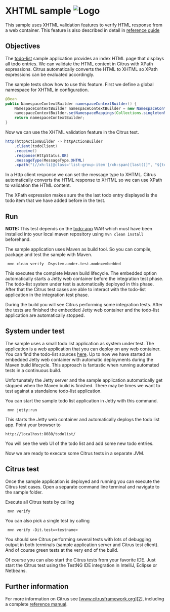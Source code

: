 XHTML sample ![Logo][1]
==============

This sample uses XHTML validation features to verify HTML response from a web container. This feature is
also described in detail in [reference guide][4]

Objectives
---------

The [todo-list](../todo-app/README.md) sample application provides an index HTML page that displays all todo entries.
We can validate the HTML content in Citrus with XPath expressions. Citrus automatically converts the HTML to
XHTML so XPath expressions can be evaluated accordingly.

The sample tests show how to use this feature. First we define a global namespace for XHTML in
configuration.

```java
@Bean
public NamespaceContextBuilder namespaceContextBuilder() {
    NamespaceContextBuilder namespaceContextBuilder = new NamespaceContextBuilder();
    namespaceContextBuilder.setNamespaceMappings(Collections.singletonMap("xh", "http://www.w3.org/1999/xhtml"));
    return namespaceContextBuilder;
}
```
    
Now we can use the XHTML validation feature in the Citrus test.
    
```java
http(httpActionBuilder -> httpActionBuilder
    .client(todoClient)
    .receive()
    .response(HttpStatus.OK)
    .messageType(MessageType.XHTML)
    .xpath("(//xh:li[@class='list-group-item']/xh:span)[last()]", "${todoName}"));
```
        
In a Http client response we can set the message type to XHTML. Citrus automatically converts the HTML response to
XHTML so we can use XPath to validation the HTML content.

The XPath expression makes sure the the last todo entry displayed is the todo item that we have added before in the test.
        
Run
---------

**NOTE:** This test depends on the [todo-app](../todo-app/) WAR which must have been installed into your local maven repository using `mvn clean install` beforehand.

The sample application uses Maven as build tool. So you can compile, package and test the
sample with Maven.
 
     mvn clean verify -Dsystem.under.test.mode=embedded
    
This executes the complete Maven build lifecycle. The embedded option automatically starts a Jetty web
container before the integration test phase. The todo-list system under test is automatically deployed in this phase.
After that the Citrus test cases are able to interact with the todo-list application in the integration test phase.

During the build you will see Citrus performing some integration tests.
After the tests are finished the embedded Jetty web container and the todo-list application are automatically stopped.

System under test
---------

The sample uses a small todo list application as system under test. The application is a web application
that you can deploy on any web container. You can find the todo-list sources [here](../todo-app). Up to now we have started an 
embedded Jetty web container with automatic deployments during the Maven build lifecycle. This approach is fantastic 
when running automated tests in a continuous build.
  
Unfortunately the Jetty server and the sample application automatically get stopped when the Maven build is finished. 
There may be times we want to test against a standalone todo-list application.  

You can start the sample todo list application in Jetty with this command.

     mvn jetty:run

This starts the Jetty web container and automatically deploys the todo list app. Point your browser to
 
    http://localhost:8080/todolist/

You will see the web UI of the todo list and add some new todo entries.

Now we are ready to execute some Citrus tests in a separate JVM.

Citrus test
---------

Once the sample application is deployed and running you can execute the Citrus test cases.
Open a separate command line terminal and navigate to the sample folder.

Execute all Citrus tests by calling

     mvn verify

You can also pick a single test by calling

     mvn verify -Dit.test=<testname>

You should see Citrus performing several tests with lots of debugging output in both terminals (sample application server
and Citrus test client). And of course green tests at the very end of the build.

Of course you can also start the Citrus tests from your favorite IDE.
Just start the Citrus test using the TestNG IDE integration in IntelliJ, Eclipse or Netbeans.

Further information
---------

For more information on Citrus see [www.citrusframework.org][2], including
a complete [reference manual][3].

 [1]: https://citrusframework.org/img/brand-logo.png "Citrus"
 [2]: https://citrusframework.org
 [3]: https://citrusframework.org/reference/html/
 [4]: https://citrusframework.org/reference/html#validation-xhtml
